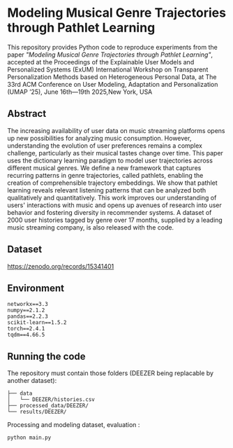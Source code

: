 # Modeling Musical Genre Trajectories through Pathlet Learning 


This repository provides Python code to reproduce experiments from the paper _"Modeling Musical Genre Trajectories through Pathlet Learning"_, accepted at the Proceedings of the Explainable User Models and Personalized Systems (ExUM) International Workshop on Transparent Personalization Methods based on Heterogeneous Personal Data, at The 33rd ACM Conference on User Modeling, Adaptation and Personalization (UMAP ’25), June 16th—19th 2025,New York, USA



## Abstract

The increasing availability of user data on music streaming platforms opens up new possibilities for analyzing music consumption. 
However, understanding the evolution of user preferences remains a complex challenge, particularly as their musical tastes change over time.
This paper uses the dictionary learning paradigm to model user trajectories across different musical genres. 
We define a new framework that captures recurring patterns in genre trajectories, called pathlets, enabling the creation of comprehensible trajectory embeddings. 
We show that pathlet learning reveals relevant listening patterns that can be analyzed both qualitatively and quantitatively. 
This work improves our understanding of users' interactions with music and opens up avenues of research into user behavior and fostering diversity in recommender systems.
A dataset of 2000 user histories tagged by genre over 17 months, supplied by a leading music streaming company, is also released with the code. 


## Dataset

https://zenodo.org/records/15341401

## Environment
```
networkx==3.3 
numpy==2.1.2 
pandas==2.2.3 
scikit-learn==1.5.2 
torch==2.4.1 
tqdm==4.66.5 
```

## Running the code

The repository must contain those folders (DEEZER being replacable by another dataset):  
```
├── data
│   └── DEEZER/histories.csv
├── processed_data/DEEZER/
└── results/DEEZER/
```

Processing and modeling dataset, evaluation :

```
python main.py
```

